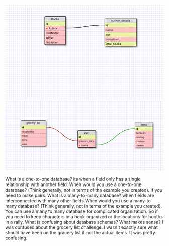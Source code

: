 ![onetoone](imgs/onetoone.png)
![manytomany](imgs/manytomany.png)

What is a one-to-one database?
  its when a field only has a single relationship with another field.
When would you use a one-to-one database? (Think generally, not in terms of the example you created).
  If you need to make pairs.
What is a many-to-many database?
  when fields are interconnected with many other fields
When would you use a many-to-many database? (Think generally, not in terms of the example you created).
  You can use a many to many database for complicated organization. So if you need to keep characters in a book organized or the locations for booths in a rally.
What is confusing about database schemas? What makes sense?
  I was confused about the grocery list challenge. I wasn't exactly sure what should have been on the gracery list if not the actual items. It was pretty confusing.